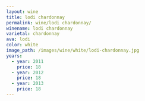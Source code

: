 ```yaml
---
layout: wine
title: lodi chardonnay
permalink: wine/lodi chardonnay/
winename: lodi chardonnay
varietal: chardonnay
ava: lodi
color: white
image_path: /images/wine/white/lodi-chardonnay.jpg
years:
  - year: 2011
    price: 18
  - year: 2012
    price: 18
  - year: 2013
    price: 18
---
```



